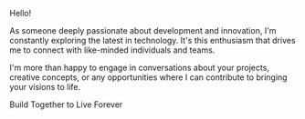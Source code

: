 Hello!

As someone deeply passionate about development and innovation, I'm constantly exploring the latest in technology. It's this enthusiasm that drives me to connect with like-minded individuals and teams.

I'm more than happy to engage in conversations about your projects, creative concepts, or any opportunities where I can contribute to bringing your visions to life.

Build Together to Live Forever
